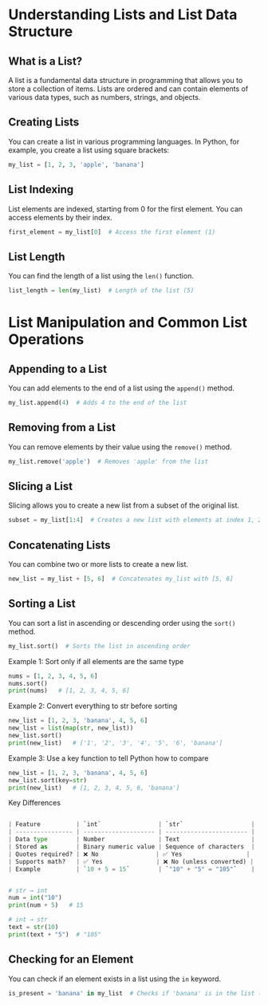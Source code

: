 # Understanding Lists and List Data Structure

## What is a List?
A list is a fundamental data structure in programming that allows you to store a collection of items. Lists are ordered and can contain elements of various data types, such as numbers, strings, and objects.

## Creating Lists
You can create a list in various programming languages. In Python, for example, you create a list using square brackets:
```python
my_list = [1, 2, 3, 'apple', 'banana']
```

## List Indexing
List elements are indexed, starting from 0 for the first element. You can access elements by their index.
```python
first_element = my_list[0]  # Access the first element (1)
```

## List Length
You can find the length of a list using the `len()` function.
```python
list_length = len(my_list)  # Length of the list (5)
```

# List Manipulation and Common List Operations

## Appending to a List
You can add elements to the end of a list using the `append()` method.
```python
my_list.append(4)  # Adds 4 to the end of the list
```

## Removing from a List
You can remove elements by their value using the `remove()` method.
```python
my_list.remove('apple')  # Removes 'apple' from the list
```

## Slicing a List
Slicing allows you to create a new list from a subset of the original list.
```python
subset = my_list[1:4]  # Creates a new list with elements at index 1, 2, and 3
```

## Concatenating Lists
You can combine two or more lists to create a new list.
```python
new_list = my_list + [5, 6]  # Concatenates my_list with [5, 6]
```

## Sorting a List
You can sort a list in ascending or descending order using the `sort()` method.
```python
my_list.sort()  # Sorts the list in ascending order
```
Example 1:  Sort only if all elements are the same type
```python
nums = [1, 2, 3, 4, 5, 6]
nums.sort()
print(nums)   # [1, 2, 3, 4, 5, 6]
```
Example 2: Convert everything to str before sorting
``` python
new_list = [1, 2, 3, 'banana', 4, 5, 6]
new_list = list(map(str, new_list))
new_list.sort()
print(new_list)   # ['1', '2', '3', '4', '5', '6', 'banana']
```
Example 3: Use a key function to tell Python how to compare
``` python
new_list = [1, 2, 3, 'banana', 4, 5, 6]
new_list.sort(key=str)
print(new_list)   # [1, 2, 3, 4, 5, 6, 'banana']
```

Key Differences
``` python

| Feature          | `int`                | `str`                   |
| ---------------- | -------------------- | ----------------------- |
| Data type        | Number               | Text                    |
| Stored as        | Binary numeric value | Sequence of characters  |
| Quotes required? | ❌ No                | ✅ Yes                  |
| Supports math?   | ✅ Yes               | ❌ No (unless converted) |
| Example          | `10 + 5 = 15`        | `"10" + "5" = "105"`    |


# str → int
num = int("10")
print(num + 5)   # 15

# int → str
text = str(10)
print(text + "5")  # "105"

```

## Checking for an Element
You can check if an element exists in a list using the `in` keyword.
```python
is_present = 'banana' in my_list  # Checks if 'banana' is in the list (True)
```

